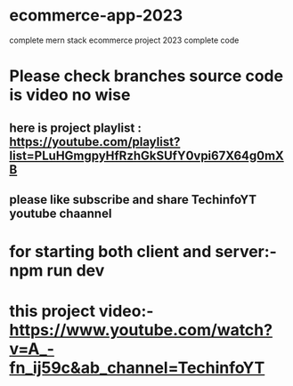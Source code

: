 # ecommerce-app-2023

complete mern stack ecommerce project 2023 complete code

# Please check branches source code is video no wise

## here is project playlist : https://youtube.com/playlist?list=PLuHGmgpyHfRzhGkSUfY0vpi67X64g0mXB

## please like subscribe and share TechinfoYT youtube chaannel

# for starting both client and server:- npm run dev

# this project video:- https://www.youtube.com/watch?v=A_-fn_ij59c&ab_channel=TechinfoYT
